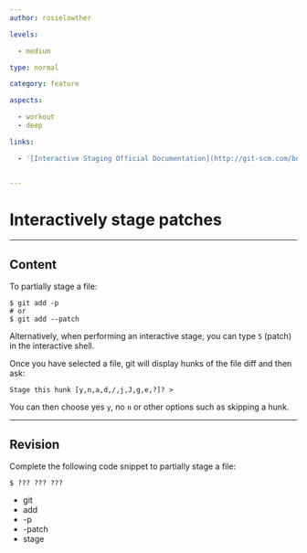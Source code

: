 ```yaml
---
author: rosielowther

levels:

  - medium

type: normal

category: feature

aspects:

  - workout
  - deep

links:

  - '[Interactive Staging Official Documentation](http://git-scm.com/book/en/v2/Git-Tools-Interactive-Staging){website}'


---
```


# Interactively stage patches

---
## Content

To partially stage a file:
```
$ git add -p
# or
$ git add --patch
```
Alternatively, when performing an interactive stage, you can type `5` (patch) in the interactive shell.

Once you have selected a file, git will display hunks of the file diff and then ask:
```
Stage this hunk [y,n,a,d,/,j,J,g,e,?]? >
```
You can then choose yes `y`, no `n` or other options such as skipping a hunk.

---
## Revision

Complete the following code snippet to partially stage a file:
```
$ ??? ??? ???
```

* git
* add
* -p
* -patch
* stage

 
